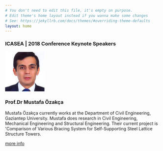 ```yaml
---
# You don't need to edit this file, it's empty on purpose.
# Edit theme's home layout instead if you wanna make some changes
# See: https://jekyllrb.com/docs/themes/#overriding-theme-defaults
layout: home
---
```


### ICASEA | 2018 Conference Keynote Speakers

<div class="thumbnail row">
<div class="col-md-12 col-sm-6 col-xs-6">
<img src="img/Mustafa_Oezakca.jpg" data-holder-rendered="true">
</div>
<div class="caption col-md-12 col-sm-6 col-xs-6">
<h3 id="thumbnail-label">Prof.Dr Mustafa Özakça<a class="anchorjs-link" href="#thumbnail-label"><span class="anchorjs-icon"></span></a></h3>
<p>
Mustafa Özakça currently works at the Department of Civil Engineering, Gaziantep University. Mustafa does research in Civil Engineering, Mechanical Engineering and Structural Engineering. Their current project is 'Comparison of Various Bracing System for Self-Supporting Steel Lattice Structure Towers.</p>
<p>
<a href="https://www.gantep.edu.tr/en/akademik/index.php?ana=0&akadID=479&bolum_id=0" class="btn btn-raised btn-primary" role="button">more info</a></p>
</div>
</div>